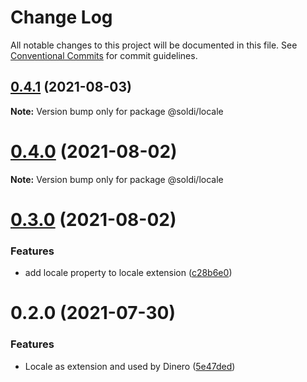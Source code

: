 # Change Log

All notable changes to this project will be documented in this file.
See [Conventional Commits](https://conventionalcommits.org) for commit guidelines.

## [0.4.1](https://github.com/nick-codes/soldi.js/compare/v0.4.0...v0.4.1) (2021-08-03)

**Note:** Version bump only for package @soldi/locale





# [0.4.0](https://github.com/nick-codes/soldi.js/compare/v0.3.0...v0.4.0) (2021-08-02)

**Note:** Version bump only for package @soldi/locale





# [0.3.0](https://github.com/nick-codes/soldi.js/compare/v0.2.2...v0.3.0) (2021-08-02)


### Features

* add locale property to locale extension ([c28b6e0](https://github.com/nick-codes/soldi.js/commit/c28b6e0fdbf7232344c21c31685e41b7d8a4b2c5))





# 0.2.0 (2021-07-30)


### Features

* Locale as extension and used by Dinero ([5e47ded](https://github.com/nick-codes/soldi.js/commit/5e47ded279d22410b6301c4b083aa604c3779177))
